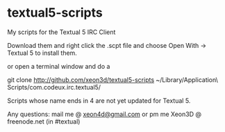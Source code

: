 # textual5-scripts
My scripts for the Textual 5 IRC Client

Download them and right click the .scpt file and choose Open With -> Textual 5 to install them.

or open a terminal window and do a 

git clone http://github.com/xeon3d/textual5-scripts ~/Library/Application\ Scripts/com.codeux.irc.textual5/

Scripts whose name ends in 4 are not yet updated for Textual 5.

Any questions: mail me @ xeon4d@gmail.com or pm me Xeon3D @ freenode.net (in #textual)

